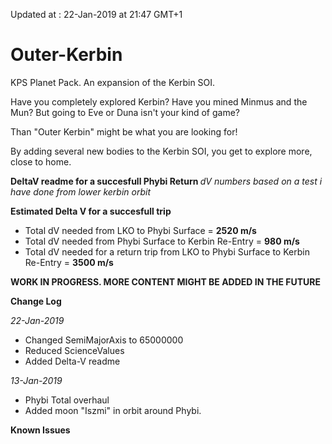 Updated at : 22-Jan-2019 at 21:47 GMT+1

# Outer-Kerbin
KPS Planet Pack. An expansion of the Kerbin SOI.

Have you completely explored Kerbin?
Have you mined Minmus and the Mun?
But going to Eve or Duna isn't your kind of game?

Than "Outer Kerbin" might be what you are looking for!

By adding several new bodies to the Kerbin SOI, you get to explore more, close to home. 

<b> DeltaV readme for a succesfull Phybi Return </b>
<i> dV numbers based on a test i have done from lower kerbin orbit </i>

<b>Estimated Delta V for a succesfull trip</b>
- Total dV needed from LKO to Phybi Surface = <b>2520 m/s</b>
- Total dV needed from Phybi Surface to Kerbin Re-Entry = <b>980 m/s</b>
- Total dV needed for a return trip from LKO to Phybi Surface to Kerbin Re-Entry = <b>3500 m/s</b>

<b> WORK IN PROGRESS. MORE CONTENT MIGHT BE ADDED IN THE FUTURE</b>
 
 <b> Change Log </b>
 
<i>22-Jan-2019</i>
 - Changed SemiMajorAxis to 65000000
 - Reduced ScienceValues
 - Added Delta-V readme
 
<i>13-Jan-2019</i>
 -  Phybi Total overhaul
 -  Added moon "Iszmi" in orbit around Phybi.
 
 <b>Known Issues</b>

